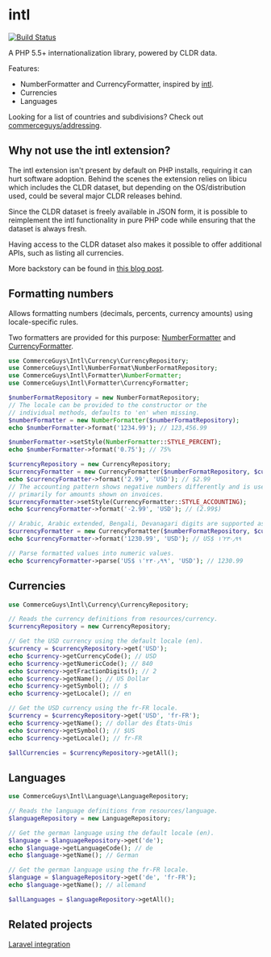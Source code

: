 intl
=====

[![Build Status](https://travis-ci.org/commerceguys/intl.svg?branch=master)](https://travis-ci.org/commerceguys/intl)

A PHP 5.5+ internationalization library, powered by CLDR data.

Features:
- NumberFormatter and CurrencyFormatter, inspired by [intl](http://php.net/manual/en/class.numberformatter.php).
- Currencies
- Languages

Looking for a list of countries and subdivisions? Check out [commerceguys/addressing](https://github.com/commerceguys/addressing).

Why not use the intl extension?
-------------------------------
The intl extension isn't present by default on PHP installs, requiring
it can hurt software adoption.
Behind the scenes the extension relies on libicu which includes the CLDR dataset,
but depending on the OS/distribution used, could be several major CLDR releases behind.

Since the CLDR dataset is freely available in JSON form, it is possible to
reimplement the intl functionality in pure PHP code while ensuring that the
dataset is always fresh.

Having access to the CLDR dataset also makes it possible to offer additional APIs,
such as listing all currencies.

More backstory can be found in [this blog post](https://drupalcommerce.org/blog/15916/commerce-2x-stories-internationalization).

Formatting numbers
------------------
Allows formatting numbers (decimals, percents, currency amounts) using locale-specific rules.

Two formatters are provided for this purpose: [NumberFormatter](https://github.com/commerceguys/intl/blob/master/src/Formatter/NumberFormatterInterface.php) and [CurrencyFormatter](https://github.com/commerceguys/intl/blob/master/src/Formatter/CurrencyFormatterInterface.php).

```php
use CommerceGuys\Intl\Currency\CurrencyRepository;
use CommerceGuys\Intl\NumberFormat\NumberFormatRepository;
use CommerceGuys\Intl\Formatter\NumberFormatter;
use CommerceGuys\Intl\Formatter\CurrencyFormatter;

$numberFormatRepository = new NumberFormatRepository;
// The locale can be provided to the constructor or the
// individual methods, defaults to 'en' when missing.
$numberFormatter = new NumberFormatter($numberFormatRepository);
echo $numberFormatter->format('1234.99'); // 123,456.99

$numberFormatter->setStyle(NumberFormatter::STYLE_PERCENT);
echo $numberFormatter->format('0.75'); // 75%

$currencyRepository = new CurrencyRepository;
$currencyFormatter = new CurrencyFormatter($numberFormatRepository, $currencyRepository);
echo $currencyFormatter->format('2.99', 'USD'); // $2.99
// The accounting pattern shows negative numbers differently and is used
// primarily for amounts shown on invoices.
$currencyFormatter->setStyle(CurrencyFormatter::STYLE_ACCOUNTING);
echo $currencyFormatter->format('-2.99', 'USD'); // (2.99$)

// Arabic, Arabic extended, Bengali, Devanagari digits are supported as expected.
$currencyFormatter = new CurrencyFormatter($numberFormatRepository, $currencyRepository, 'ar');
echo $currencyFormatter->format('1230.99', 'USD'); // US$ ١٬٢٣٠٫٩٩

// Parse formatted values into numeric values.
echo $currencyFormatter->parse('US$ ١٬٢٣٠٫٩٩', 'USD'); // 1230.99
```

Currencies
----------
```php
use CommerceGuys\Intl\Currency\CurrencyRepository;

// Reads the currency definitions from resources/currency.
$currencyRepository = new CurrencyRepository;

// Get the USD currency using the default locale (en).
$currency = $currencyRepository->get('USD');
echo $currency->getCurrencyCode(); // USD
echo $currency->getNumericCode(); // 840
echo $currency->getFractionDigits(); // 2
echo $currency->getName(); // US Dollar
echo $currency->getSymbol(); // $
echo $currency->getLocale(); // en

// Get the USD currency using the fr-FR locale.
$currency = $currencyRepository->get('USD', 'fr-FR');
echo $currency->getName(); // dollar des États-Unis
echo $currency->getSymbol(); // $US
echo $currency->getLocale(); // fr-FR

$allCurrencies = $currencyRepository->getAll();
```

Languages
---------
```php
use CommerceGuys\Intl\Language\LanguageRepository;

// Reads the language definitions from resources/language.
$languageRepository = new LanguageRepository;

// Get the german language using the default locale (en).
$language = $languageRepository->get('de');
echo $language->getLanguageCode(); // de
echo $language->getName(); // German

// Get the german language using the fr-FR locale.
$language = $languageRepository->get('de', 'fr-FR');
echo $language->getName(); // allemand

$allLanguages = $languageRepository->getAll();
```

Related projects
----------------
[Laravel integration](https://github.com/Propaganistas/Laravel-Intl/)
